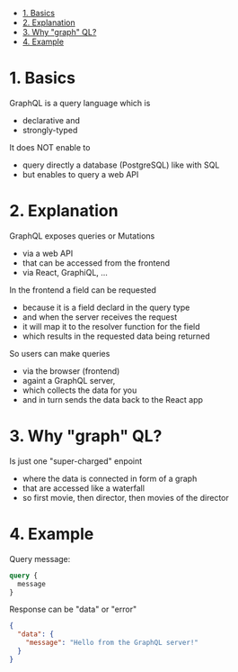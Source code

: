 - [1. Basics](#1-basics)
- [2. Explanation](#2-explanation)
- [3. Why "graph" QL?](#3-why-graph-ql)
- [4. Example](#4-example)

# 1. Basics

GraphQL is a query language which is

- declarative and
- strongly-typed

It does NOT enable to

- query directly a database (PostgreSQL) like with SQL
- but enables to query a web API

# 2. Explanation

GraphQL exposes queries or Mutations

- via a web API
- that can be accessed from the frontend
- via React, GraphiQL, ...

In the frontend a field can be requested

- because it is a field declard in the query type
- and when the server receives the request
- it will map it to the resolver function for the field
- which results in the requested data being returned

So users can make queries

- via the browser (frontend)
- againt a GraphQL server,
- which collects the data for you
- and in turn sends the data back to the React app

# 3. Why "graph" QL?

Is just one "super-charged" enpoint

- where the data is connected in form of a graph
- that are accessed like a waterfall
- so first movie, then director, then movies of the director

# 4. Example

Query message:

```graphql
query {
  message
}
```

Response can be "data" or "error"

```json
{
  "data": {
    "message": "Hello from the GraphQL server!"
  }
}
```
